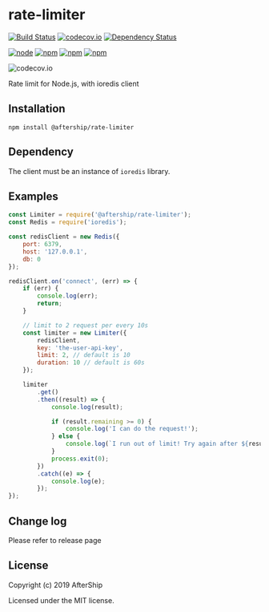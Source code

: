 # rate-limiter

[![Build Status](https://travis-ci.org/AfterShip/rate-limiter.svg?branch=master)](https://travis-ci.org/AfterShip/rate-limiter)
[![codecov.io](https://codecov.io/github/AfterShip/rate-limiter/coverage.svg?branch=master)](https://codecov.io/github/AfterShip/rate-limiter?branch=master)
[![Dependency Status](https://gemnasium.com/AfterShip/rate-limiter.svg)](https://gemnasium.com/AfterShip/rate-limiter)

[![node](https://img.shields.io/node/v/rate-limiter.svg)]()
[![npm](https://img.shields.io/npm/v/rate-limiter.svg)]()
[![npm](https://img.shields.io/npm/dm/rate-limiter.svg)]()
[![npm](https://img.shields.io/npm/l/rate-limiter.svg)]()

![codecov.io](http://codecov.io/github/AfterShip/rate-limiter/branch.svg?branch=master)


Rate limit for Node.js, with ioredis client

## Installation

```
npm install @aftership/rate-limiter
```

## Dependency
The client must be an instance of `ioredis` library.

## Examples

```javascript
const Limiter = require('@aftership/rate-limiter');
const Redis = require('ioredis');

const redisClient = new Redis({
	port: 6379,
	host: '127.0.0.1',
	db: 0
});

redisClient.on('connect', (err) => {
	if (err) {
		console.log(err);
		return;
	}

	// limit to 2 request per every 10s
	const limiter = new Limiter({
		redisClient,
		key: 'the-user-api-key',
		limit: 2, // default is 10
		duration: 10 // default is 60s
	});

	limiter
		.get()
		.then((result) => {
			console.log(result);

			if (result.remaining >= 0) {
				console.log('I can do the request!');
			} else {
				console.log(`I run out of limit! Try again after ${result.reset} second.`);
			}
			process.exit(0);
		})
		.catch((e) => {
			console.log(e);
		});
});

```

## Change log

Please refer to release page


## License
Copyright (c) 2019 AfterShip

Licensed under the MIT license.
